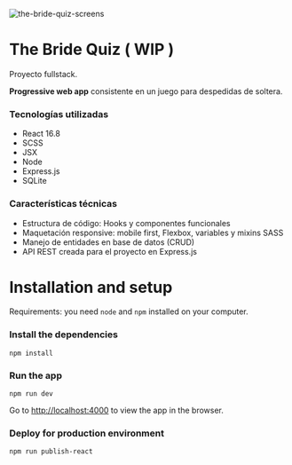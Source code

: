 ![the-bride-quiz-screens](https://user-images.githubusercontent.com/93255155/155899209-70b6771c-7a69-47d3-84c7-0821313f4665.jpg)

# The Bride Quiz ( WIP )

Proyecto fullstack.

**Progressive web app** consistente en un juego para despedidas de soltera.


### Tecnologías utilizadas
- React 16.8
- SCSS
- JSX
- Node
- Express.js
- SQLite

### Características técnicas
- Estructura de código: Hooks y componentes funcionales
- Maquetación responsive: mobile first, Flexbox, variables y mixins SASS
- Manejo de entidades en base de datos (CRUD)
- API REST creada para el proyecto en Express.js



# Installation and setup

Requirements: you need `node` and `npm` installed on your computer.


### Install the dependencies

```
npm install
```

### Run the app

```
npm run dev
```

Go to [http://localhost:4000](http://localhost:4000) to view the app in the browser.

### Deploy for production environment

```
npm run publish-react
```
